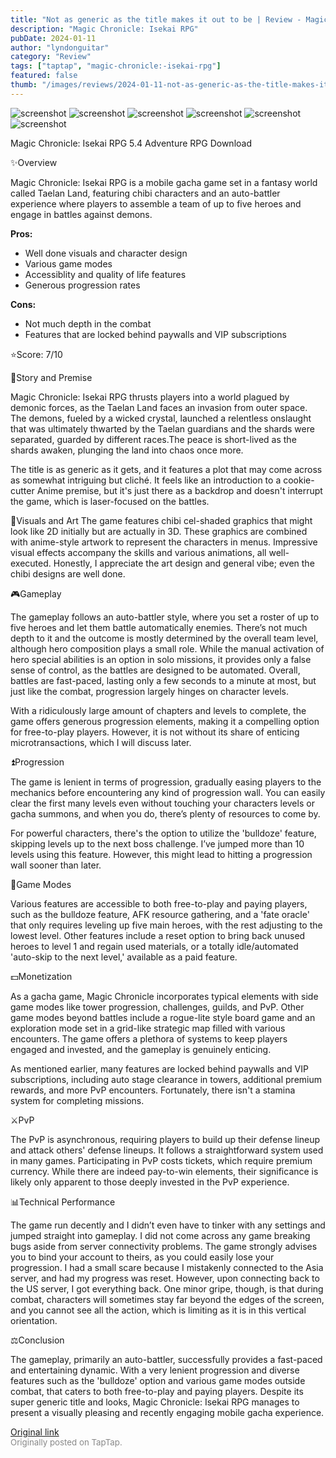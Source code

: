 ```yaml
---
title: "Not as generic as the title makes it out to be | Review - Magic Chronicle: Isekai RPG"
description: "Magic Chronicle: Isekai RPG"
pubDate: 2024-01-11
author: "lyndonguitar"
category: "Review"
tags: ["taptap", "magic-chronicle:-isekai-rpg"]
featured: false
thumb: "/images/reviews/2024-01-11-not-as-generic-as-the-title-makes-it-out-to-be--review---magic-chronicle-isekai-rpg-0.avif"
---
```


<div class="gallery">
  <img src="/images/reviews/2024-01-11-not-as-generic-as-the-title-makes-it-out-to-be--review---magic-chronicle-isekai-rpg-0.avif" alt="screenshot" />
  <img src="/images/reviews/2024-01-11-not-as-generic-as-the-title-makes-it-out-to-be--review---magic-chronicle-isekai-rpg-1.avif" alt="screenshot" />
  <img src="/images/reviews/2024-01-11-not-as-generic-as-the-title-makes-it-out-to-be--review---magic-chronicle-isekai-rpg-2.avif" alt="screenshot" />
  <img src="/images/reviews/2024-01-11-not-as-generic-as-the-title-makes-it-out-to-be--review---magic-chronicle-isekai-rpg-3.avif" alt="screenshot" />
  <img src="/images/reviews/2024-01-11-not-as-generic-as-the-title-makes-it-out-to-be--review---magic-chronicle-isekai-rpg-4.avif" alt="screenshot" />
  <img src="/images/reviews/2024-01-11-not-as-generic-as-the-title-makes-it-out-to-be--review---magic-chronicle-isekai-rpg-5.avif" alt="screenshot" />
</div>

Magic Chronicle: Isekai RPG
5.4
Adventure
RPG
Download

✨Overview

Magic Chronicle: Isekai RPG is a mobile gacha game set in a fantasy world called Taelan Land, featuring chibi characters and an auto-battler experience where players to assemble a team of up to five heroes and engage in battles against demons.


**Pros:**
- Well done visuals and character design
- Various game modes
- Accessiblity and quality of life features
- Generous progression rates



**Cons:**
- Not much depth in the combat
- Features that are locked behind paywalls and VIP subscriptions


⭐️Score: 7/10

📖Story and Premise

Magic Chronicle: Isekai RPG thrusts players into a world plagued by demonic forces, as the Taelan Land faces an invasion from outer space. The demons, fueled by a wicked crystal, launched a relentless onslaught that was ultimately thwarted by the Taelan guardians and the shards were separated, guarded by different races.The peace is short-lived as the shards awaken, plunging the land into chaos once more.

The title is as generic as it gets, and it features a plot that may come across as somewhat intriguing but cliché. It feels like an introduction to a cookie-cutter Anime premise, but it's just there as a backdrop and doesn't interrupt the game, which is laser-focused on the battles.

🎨Visuals and Art
The game features chibi cel-shaded graphics that might look like 2D initially but are actually in 3D. These graphics are combined with anime-style artwork to represent the characters in menus. Impressive visual effects accompany the skills and various animations, all well-executed. Honestly, I appreciate the art design and general vibe; even the chibi designs are well done.

🎮Gameplay

The gameplay follows an auto-battler style, where you set a roster of up to five heroes and let them battle automatically enemies. There’s not much depth to it and the outcome is mostly determined by the overall team level, although hero composition plays a small role. While the manual activation of hero special abilities is an option in solo missions, it provides only a false sense of control, as the battles are designed to be automated. Overall, battles are fast-paced, lasting only a few seconds to a minute at most, but just like the combat, progression largely hinges on character levels.

With a ridiculously large amount of chapters and levels to complete, the game offers generous progression elements, making it a compelling option for free-to-play players. However, it is not without its share of enticing microtransactions, which I will discuss later.

⏫Progression

The game is lenient in terms of progression, gradually easing players to the mechanics before encountering any kind of progression wall. You can easily clear the first many levels even without touching your characters levels or gacha summons, and when you do, there’s plenty of resources to come by.

For powerful characters, there's the option to utilize the 'bulldoze' feature, skipping levels up to the next boss challenge. I’ve jumped more than 10 levels using this feature. However, this might lead to hitting a progression wall sooner than later.

📜Game Modes

Various features are accessible to both free-to-play and paying players, such as the bulldoze feature, AFK resource gathering, and a 'fate oracle' that only requires leveling up five main heroes, with the rest adjusting to the lowest level. Other features include a reset option to bring back unused heroes to level 1 and regain used materials, or a totally idle/automated 'auto-skip to the next level,' available as a paid feature.

💵Monetization

As a gacha game, Magic Chronicle incorporates typical elements with side game modes like tower progression, challenges, guilds, and PvP. Other game modes beyond battles include a rogue-lite style board game and an exploration mode set in a grid-like strategic map filled with various encounters. The game offers a plethora of systems to keep players engaged and invested, and the gameplay is genuinely enticing.

As mentioned earlier, many features are locked behind paywalls and VIP subscriptions, including auto stage clearance in towers, additional premium rewards, and more PvP encounters. Fortunately, there isn't a stamina system for completing missions.

⚔️PvP

The PvP is asynchronous, requiring players to build up their defense lineup and attack others' defense lineups. It follows a straightforward system used in many games. Participating in PvP costs tickets, which require premium currency. While there are indeed pay-to-win elements, their significance is likely only apparent to those deeply invested in the PvP experience.

📊Technical Performance

The game run decently and I didn’t even have to tinker with any settings and jumped straight into gameplay. I did not come across any game breaking bugs aside from server connectivity problems. The game strongly advises you to bind your account to theirs, as you could easily lose your progression. I had a small scare because I mistakenly connected to the Asia server, and had my progress was reset. However, upon connecting back to the US server, I got everything back. One minor gripe, though, is that during combat, characters will sometimes stay far beyond the edges of the screen, and you cannot see all the action, which is limiting as it is in this vertical orientation.

⚖️Conclusion

The gameplay, primarily an auto-battler, successfully provides a fast-paced and entertaining dynamic. With a very lenient progression and diverse features such as the 'bulldoze' option and various game modes outside combat, that caters to both free-to-play and paying players. Despite its super generic title and looks, Magic Chronicle: Isekai RPG manages to present a visually pleasing and recently engaging mobile gacha experience.

[Original link](https://www.taptap.io/post/6808406)<br><span style="font-size: 0.95em; color: #888;">Originally posted on TapTap.</span>
